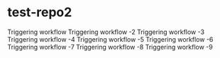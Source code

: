 # test-repo2

Triggering workflow
Triggering workflow -2 
Triggering workflow -3
Triggering workflow -4
Triggering workflow -5
Triggering workflow -6
Triggering workflow -7
Triggering workflow -8
Triggering workflow -9
